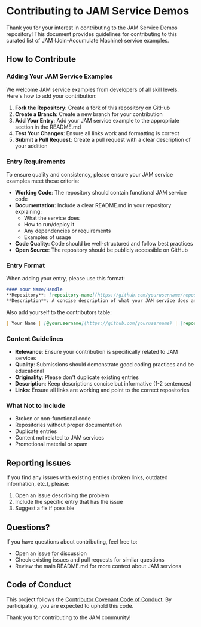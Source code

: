 # Contributing to JAM Service Demos

Thank you for your interest in contributing to the JAM Service Demos repository! This document provides guidelines for contributing to this curated list of JAM (Join-Accumulate Machine) service examples.

## How to Contribute

### Adding Your JAM Service Examples

We welcome JAM service examples from developers of all skill levels. Here's how to add your contribution:

1. **Fork the Repository**: Create a fork of this repository on GitHub
2. **Create a Branch**: Create a new branch for your contribution
3. **Add Your Entry**: Add your JAM service example to the appropriate section in the README.md
4. **Test Your Changes**: Ensure all links work and formatting is correct
5. **Submit a Pull Request**: Create a pull request with a clear description of your addition

### Entry Requirements

To ensure quality and consistency, please ensure your JAM service examples meet these criteria:

- **Working Code**: The repository should contain functional JAM service code
- **Documentation**: Include a clear README.md in your repository explaining:
  - What the service does
  - How to run/deploy it
  - Any dependencies or requirements
  - Examples of usage
- **Code Quality**: Code should be well-structured and follow best practices
- **Open Source**: The repository should be publicly accessible on GitHub

### Entry Format

When adding your entry, please use this format:

```markdown
#### Your Name/Handle
**Repository**: [repository-name](https://github.com/yourusername/repository-name)  
**Description**: A concise description of what your JAM service does and what it demonstrates.
```

Also add yourself to the contributors table:

```markdown
| Your Name | [@yourusername](https://github.com/yourusername) | [repository-name](https://github.com/yourusername/repository-name) | Brief description |
```

### Content Guidelines

- **Relevance**: Ensure your contribution is specifically related to JAM services
- **Quality**: Submissions should demonstrate good coding practices and be educational
- **Originality**: Please don't duplicate existing entries
- **Description**: Keep descriptions concise but informative (1-2 sentences)
- **Links**: Ensure all links are working and point to the correct repositories

### What Not to Include

- Broken or non-functional code
- Repositories without proper documentation
- Duplicate entries
- Content not related to JAM services
- Promotional material or spam

## Reporting Issues

If you find any issues with existing entries (broken links, outdated information, etc.), please:

1. Open an issue describing the problem
2. Include the specific entry that has the issue
3. Suggest a fix if possible

## Questions?

If you have questions about contributing, feel free to:

- Open an issue for discussion
- Check existing issues and pull requests for similar questions
- Review the main README.md for more context about JAM services

## Code of Conduct

This project follows the [Contributor Covenant Code of Conduct](https://www.contributor-covenant.org/version/2/1/code_of_conduct/). By participating, you are expected to uphold this code.

Thank you for contributing to the JAM community!